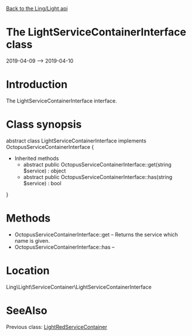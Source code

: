 [Back to the Ling/Light api](https://github.com/lingtalfi/Light/blob/master/doc/api/Ling/Light.md)



The LightServiceContainerInterface class
================
2019-04-09 --> 2019-04-10






Introduction
============

The LightServiceContainerInterface interface.



Class synopsis
==============


abstract class <span class="pl-k">LightServiceContainerInterface</span> implements OctopusServiceContainerInterface {

- Inherited methods
    - abstract public OctopusServiceContainerInterface::get(string $service) : object
    - abstract public OctopusServiceContainerInterface::has(string $service) : bool

}






Methods
==============

- OctopusServiceContainerInterface::get &ndash; Returns the service which name is given.
- OctopusServiceContainerInterface::has &ndash; 





Location
=============
Ling\Light\ServiceContainer\LightServiceContainerInterface


SeeAlso
==============
Previous class: [LightRedServiceContainer](https://github.com/lingtalfi/Light/blob/master/doc/api/Ling/Light/ServiceContainer/LightRedServiceContainer.md)<br>
